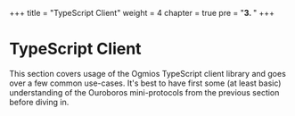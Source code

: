 +++
title = "TypeScript Client"
weight = 4
chapter = true
pre = "<b>3. </b>"
+++

# TypeScript Client

This section covers usage of the Ogmios TypeScript client library and goes over a few common use-cases. It's best to have first some (at least basic) understanding of the Ouroboros mini-protocols from the previous section before diving in. 
